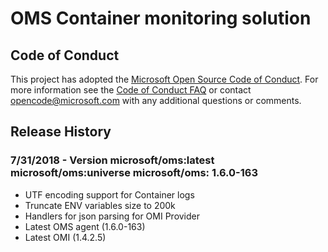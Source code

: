# OMS Container monitoring solution

## Code of Conduct

This project has adopted the [Microsoft Open Source Code of Conduct](https://opensource.microsoft.com/codeofconduct/).  For more
information see the [Code of Conduct FAQ](https://opensource.microsoft.com/codeofconduct/faq/) or contact
[opencode@microsoft.com](mailto:opencode@microsoft.com) with any
additional questions or comments.

## Release History

### 7/31/2018 - Version microsoft/oms:latest microsoft/oms:universe microsoft/oms: 1.6.0-163

- UTF encoding support for Container logs
- Truncate ENV variables size to 200k
- Handlers for json parsing for OMI Provider
- Latest OMS agent (1.6.0-163)
- Latest OMI (1.4.2.5)

